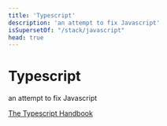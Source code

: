 ```yaml
---
title: 'Typescript'
description: 'an attempt to fix Javascript'
isSupersetOf: "/stack/javascript"
head: true
---
```

# Typescript

an attempt to fix Javascript

[The Typescript Handbook](https://www.typescriptlang.org/docs/handbook/intro.html)